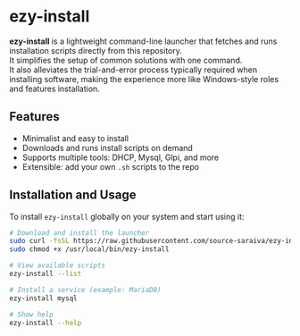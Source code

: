 # ezy-install

**ezy-install** is a lightweight command-line launcher that fetches and runs installation scripts directly from this repository.  
It simplifies the setup of common solutions with one command.  
It also alleviates the trial-and-error process typically required when installing software, making the experience more like Windows-style roles and features installation.

## Features

- Minimalist and easy to install  
- Downloads and runs install scripts on demand  
- Supports multiple tools: DHCP, Mysql, Glpi, and more  
- Extensible: add your own `.sh` scripts to the repo  

## Installation and Usage

To install `ezy-install` globally on your system and start using it:

```bash
# Download and install the launcher
sudo curl -fsSL https://raw.githubusercontent.com/source-saraiva/ezy-install/main/ezy-install.sh -o /usr/local/bin/ezy-install
sudo chmod +x /usr/local/bin/ezy-install

# View available scripts
ezy-install --list

# Install a service (example: MariaDB)
ezy-install mysql

# Show help
ezy-install --help
